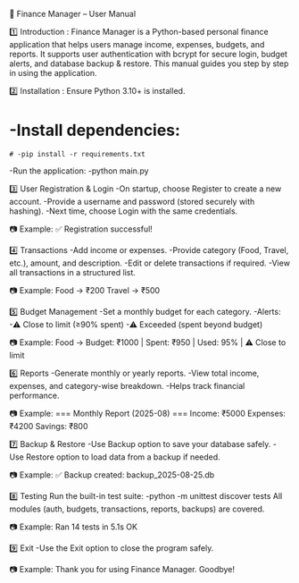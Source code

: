 📘 Finance Manager – User Manual

1️⃣ Introduction : Finance Manager is a Python-based personal finance application that helps users manage income, expenses, budgets, and reports. It supports user authentication with bcrypt for secure login, budget alerts, and database backup & restore. This manual guides you step by step in using the application.



2️⃣ Installation : Ensure Python 3.10+ is installed.
# -Install dependencies:
    # -pip install -r requirements.txt
-Run the application:
    -python main.py



3️⃣ User Registration & Login
-On startup, choose Register to create a new account.
-Provide a username and password (stored securely with hashing).
-Next time, choose Login with the same credentials.

📷 Example:
✅ Registration successful!



4️⃣ Transactions
-Add income or expenses.
-Provide category (Food, Travel, etc.), amount, and description.
-Edit or delete transactions if required.
-View all transactions in a structured list.

📷 Example:
Food → ₹200
Travel → ₹500



5️⃣ Budget Management
-Set a monthly budget for each category.
-Alerts:
    -⚠ Close to limit (≥90% spent)
    -⚠ Exceeded (spent beyond budget)

📷 Example:
Food → Budget: ₹1000 | Spent: ₹950 | Used: 95% | ⚠ Close to limit



6️⃣ Reports
-Generate monthly or yearly reports.
-View total income, expenses, and category-wise breakdown.
-Helps track financial performance.

📷 Example:
=== Monthly Report (2025-08) ===
Income: ₹5000
Expenses: ₹4200
Savings: ₹800



7️⃣ Backup & Restore
-Use Backup option to save your database safely.
-Use Restore option to load data from a backup if needed.

📷 Example:
✅ Backup created: backup_2025-08-25.db



8️⃣ Testing
Run the built-in test suite:
 -python -m unittest discover tests
All modules (auth, budgets, transactions, reports, backups) are covered.

📷 Example:
Ran 14 tests in 5.1s
OK



9️⃣ Exit
-Use the Exit option to close the program safely.

📷 Example:
Thank you for using Finance Manager. Goodbye!

